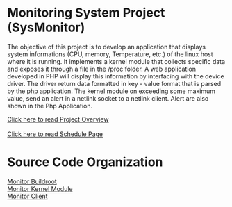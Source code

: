 # Monitoring System Project (SysMonitor)

The objective of this project is to develop an application that displays system informations (CPU, memory, Temperature, etc.) of the linux host where it is running. It implements a kernel module that collects specific data and exposes it through a file in the /proc folder. A web application developed in PHP will display this information by interfacing with the device driver. The driver return data formatted in key - value format that is parsed by the php application. The kernel module on exceeding some maximum value, send an alert in a netlink socket to a netlink client. Alert are also shown in the Php Application.

[Click here to read Project Overview](https://github.com/cu-ecen-aeld/final-project-marcoronk/blob/main/Project-Overview.md)
<br><br>
[Click here to read Schedule Page](https://github.com/users/marcoronk/projects/5/views/1)

# Source Code Organization

[Monitor Buildroot](https://github.com/cu-ecen-aeld/final-project-marcoronk) <br>
[Monitor Kernel Module](https://github.com/marcoronk/rm_kernel) <br>
[Monitor Client](https://github.com/marcoronk/rm_client) <br>
